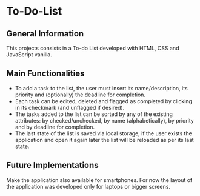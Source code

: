 # To-Do-List

## General Information

This projects consists in a To-do List developed with HTML, CSS and JavaScript vanilla.

## Main Functionalities

- To add a task to the list, the user must insert its name/description, its priority and (optionally) the deadline for completion.
- Each task can be edited, deleted and flagged as completed by clicking in its checkmark (and unflagged if desired).
- The tasks added to the list can be sorted by any of the existing attributes: by checked/unchecked, by name (alphabetically), by priority and by deadline for completion.
- The last state of the list is saved via local storage, if the user exists the application and open it again later the list will be reloaded as per its last state.

## Future Implementations

Make the application also available for smartphones. For now the layout of the application was developed only for laptops or bigger screens.